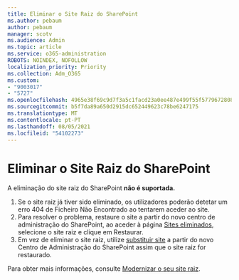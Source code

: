 ```yaml
---
title: Eliminar o Site Raiz do SharePoint
ms.author: pebaum
author: pebaum
manager: scotv
ms.audience: Admin
ms.topic: article
ms.service: o365-administration
ROBOTS: NOINDEX, NOFOLLOW
localization_priority: Priority
ms.collection: Adm_O365
ms.custom:
- "9003017"
- "5727"
ms.openlocfilehash: 4965e38f69c9d7f3a5c1facd23a0ee487e499f55f5779672808a54b86c90aeaa
ms.sourcegitcommit: b5f7da89a650d2915dc652449623c78be6247175
ms.translationtype: MT
ms.contentlocale: pt-PT
ms.lasthandoff: 08/05/2021
ms.locfileid: "54102273"
---
```

# <a name="delete-the-sharepoint-root-site"></a>Eliminar o Site Raiz do SharePoint

A eliminação do site raiz do SharePoint  **não é suportada.**

1.  Se o site raiz já tiver sido eliminado, os utilizadores poderão detetar um erro 404 de Ficheiro Não Encontrado ao tentarem aceder ao site.
2.  Para resolver o problema, restaure o site a partir do novo centro de administração do SharePoint, ao aceder à página  [Sites eliminados](https://admin.microsoft.com/sharepoint?page=recycleBin&modern=true), selecione o site raiz e clique em  Restaurar.
3.  Em vez de eliminar o site raiz, utilize [substituir site](https://docs.microsoft.com/sharepoint/modern-root-site#replace-your-root-site)  a partir do novo Centro de Administração do SharePoint assim que o site raiz for restaurado.

Para obter mais informações, consulte [Modernizar o seu site raiz](https://docs.microsoft.com/sharepoint/modern-root-site).